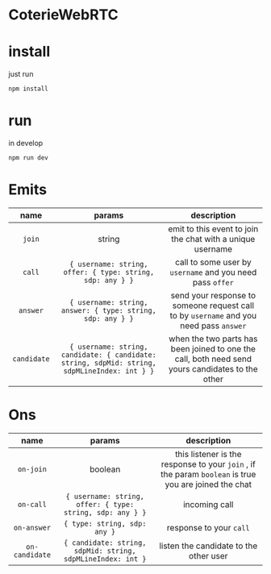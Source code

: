 # CoterieWebRTC

# install

just run

```
npm install
```

# run

in develop

```
npm run dev
```

# Emits

|  name  |                          params                           |                        description                         |
| :----: | :-------------------------------------------------------: | :--------------------------------------------------------: |
| `join` |                          string                           | emit to this event to join the chat with a unique username |
| `call` | `{ username: string, offer: { type: string, sdp: any } }` | call to some user by `username` and you need pass `offer`  |
| `answer` | `{ username: string, answer: { type: string, sdp: any } }` | send your response to someone request call to by `username` and you need pass `answer`  |
| `candidate` | `{ username: string, candidate: { candidate: string, sdpMid: string, sdpMLineIndex: int } }` | when the two parts has been joined to one the call, both need send yours candidates to the other  |
# Ons

|  name  |                          params                           |                        description                         |
| :----: | :-------------------------------------------------------: | :--------------------------------------------------------: |
| `on-join` |                          boolean                           | this listener is the response to your `join` , if the param `boolean` is true you are joined the chat |
| `on-call` | `{ username: string, offer: { type: string, sdp: any } }` | incoming call  |
| `on-answer` | `{ type: string, sdp: any }` | response to your `call`  |
| `on-candidate` | `{ candidate: string, sdpMid: string, sdpMLineIndex: int }` | listen the candidate to the other user  |
 
